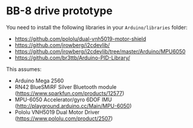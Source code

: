 # BB-8 drive prototype

You need to install the following libraries in your `Arduino/libraries` folder:

 - https://github.com/pololu/dual-vnh5019-motor-shield
 - https://github.com/jrowberg/i2cdevlib/
 - https://github.com/jrowberg/i2cdevlib/tree/master/Arduino/MPU6050
 - https://github.com/br3ttb/Arduino-PID-Library/

This assumes:

 - Arduino Mega 2560
 - RN42 BlueSMiRF Silver Bluetooth module (https://www.sparkfun.com/products/12577)
 - MPU-6050 Accelerator/gyro 6DOF IMU (http://playground.arduino.cc/Main/MPU-6050)
 - Pololu VNH5019 Dual Motor Driver (https://www.pololu.com/product/2507)